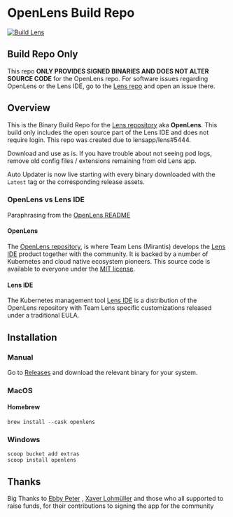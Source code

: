 # OpenLens Build Repo

[![Build Lens](https://github.com/beliys/OpenLens/actions/workflows/main.yml/badge.svg)](https://github.com/beliys/OpenLens/actions/workflows/main.yml)

##  Build Repo Only
This repo **ONLY PROVIDES SIGNED BINARIES AND DOES NOT ALTER SOURCE CODE** for the OpenLens repo. For software issues regarding OpenLens or the Lens IDE, go to the [Lens repo](https://github.com/lensapp/lens/issues) and open an issue there.

## Overview

This is the Binary Build Repo for the [Lens repository](https://github.com/lensapp/lens.git) aka **OpenLens**. This build only includes the open source part of the Lens IDE and does not require login. This repo was created due to lensapp/lens#5444.

Download and use as is. If you have trouble about not seeing pod logs, remove old config files / extensions remaining from old Lens app.

Auto Updater is now live starting with every binary downloaded with the `Latest` tag or the corresponding release assets.

### OpenLens vs Lens IDE
Paraphrasing from the [OpenLens README](https://github.com/lensapp/lens#readme)

#### OpenLens
The [OpenLens repository](https://github.com/lensapp/lens.git), is where Team Lens (Mirantis) develops the [Lens IDE](https://k8slens.dev/) product together with the community. It is backed by a number of Kubernetes and cloud native ecosystem pioneers. This source code is available to everyone under the [MIT license](https://github.com/lensapp/lens/blob/master/LICENSE).

#### Lens IDE
The Kubernetes management tool [Lens IDE](https://k8slens.dev/) is a distribution of the OpenLens repository with Team Lens specific customizations released under a traditional EULA.

## Installation

### Manual
Go to [Releases](https://github.com/MuhammedKalkan/OpenLens/releases) and download the relevant binary for your system.

### MacOS
#### Homebrew
```
brew install --cask openlens
```
### Windows
```
scoop bucket add extras
scoop install openlens
```

## Thanks
Big Thanks to
[Ebby Peter](https://github.com/ebbypeter)
,
[Xaver Lohmüller](https://github.com/xavierLowmiller)
and those who all supported to raise funds, for their contributions to signing the app for the community

